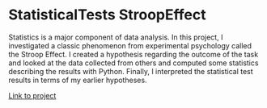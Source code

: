 # StatisticalTests StroopEffect

Statistics is a major component of data analysis. In this project, I investigated a classic phenomenon from experimental psychology called the Stroop Effect. I created a hypothesis regarding the outcome of the task and looked at the data collected from others and computed some statistics describing the results with Python. Finally, I interpreted the statistical test results in terms of my earlier hypotheses.

[Link to project](http://htmlpreview.github.io/?https://github.com/EntingHsiao/StatisticalTests_StroopEffect/blob/master/V2.Test%2Ba%2BPerceptual%2BPhenomenon.html)
